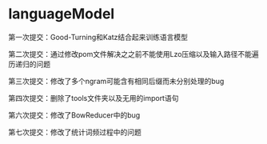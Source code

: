 # languageModel
第一次提交：Good-Turning和Katz结合起来训练语言模型

第二次提交：通过修改pom文件解决之之前不能使用Lzo压缩以及输入路径不能遍历递归的问题

第三次提交：修改了多个ngram可能含有相同后缀而未分别处理的bug

第四次提交：删除了tools文件夹以及无用的import语句



第六次提交：修改了BowReducer中的bug


第七次提交：修改了统计词频过程中的问题 